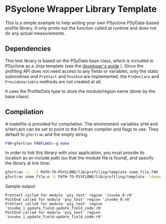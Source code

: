 # PSyclone Wrapper Library Template

This is a simple example to help writing your own
PSyclone PSyData-based profile library. It only prints
out the function called at runtime and does not do any
actual measurements.

## Dependencies
This test library is based on the PSyData base class,
which is included in PSyclone as a Jinja template (see the
[developer's guide](https://psyclone-dev.readthedocs.io/en/latest/psy_data.html#psydata-base-class)
). Since the profiling API does not need access to any fields or variables,
only the static subroutines and ``PreStart`` and ``PostEnd`` are implemented,
the ``PreDeclare`` and ``ProvideVariable`` methods are not created at all.

It uses the ProfileData type to store the module/region name (done by the base
class).


## Compilation
A makefile is provided for compilation. The environment variables
``$F90`` and ``$F90FLAGS`` can be set to point to the Fortran compiler
and flags to use. They default to ``gfortran`` and the empty string.

```sh
F90=gfortran F90FLAGS=-g make
```

In order to link this library with your application, you must provide
its location as an include path (so that the module file is found),
and specify the library at link time:

```sh
gfortran -c  -I PATH-TO-PSYCLONE/lib/profiling/template some_file.f90
gfortran some_file.o -L PATH-TO-PSYCLONE/lib/profiling/template -ldummy
```

Sample output:
```
PreStart called for module 'psy_test' region 'invoke_0:r0'
PostEnd called for module 'psy_test' region 'invoke_0:r0'
PreStart called for module 'psy_test' region 'invoke_1_update_field:update_field_code:r0'
PostEnd called for module 'psy_test' region 'invoke_1_update_field:update_field_code:r0'
```
